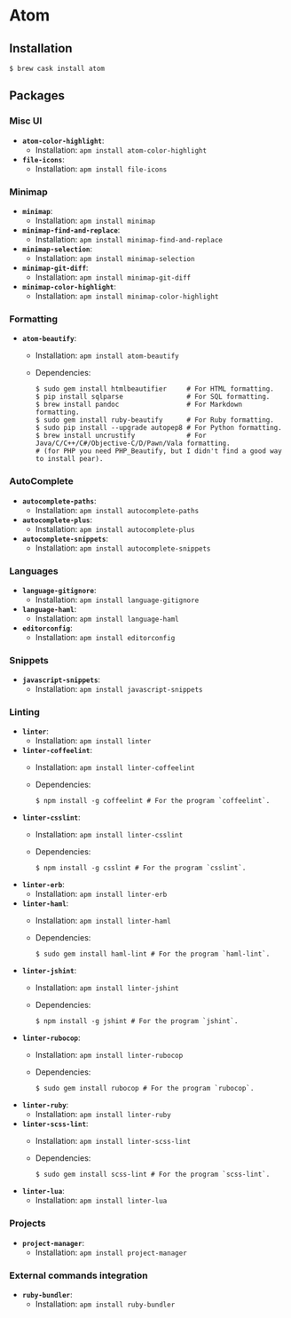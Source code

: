 # Atom

## Installation

```ShellSession
$ brew cask install atom
```

## Packages

### Misc UI

- **`atom-color-highlight`**:
  - Installation: `apm install atom-color-highlight`
- **`file-icons`**:
  - Installation: `apm install file-icons`

### Minimap

- **`minimap`**:
  - Installation: `apm install minimap`
- **`minimap-find-and-replace`**:
  - Installation: `apm install minimap-find-and-replace`
- **`minimap-selection`**:
  - Installation: `apm install minimap-selection`
- **`minimap-git-diff`**:
  - Installation: `apm install minimap-git-diff`
- **`minimap-color-highlight`**:
  - Installation: `apm install minimap-color-highlight`

### Formatting

- **`atom-beautify`**:
  - Installation: `apm install atom-beautify`
  - Dependencies:

    ```ShellSession
    $ sudo gem install htmlbeautifier     # For HTML formatting.
    $ pip install sqlparse                # For SQL formatting.
    $ brew install pandoc                 # For Markdown formatting.
    $ sudo gem install ruby-beautify      # For Ruby formatting.
    $ sudo pip install --upgrade autopep8 # For Python formatting.
    $ brew install uncrustify             # For Java/C/C++/C#/Objective-C/D/Pawn/Vala formatting.
    # (for PHP you need PHP_Beautify, but I didn't find a good way to install pear).
    ```

### AutoComplete

- **`autocomplete-paths`**:
  - Installation: `apm install autocomplete-paths`
- **`autocomplete-plus`**:
  - Installation: `apm install autocomplete-plus`
- **`autocomplete-snippets`**:
  - Installation: `apm install autocomplete-snippets`


### Languages

- **`language-gitignore`**:
  - Installation: `apm install language-gitignore`
- **`language-haml`**:
  - Installation: `apm install language-haml`
- **`editorconfig`**:
  - Installation: `apm install editorconfig`

### Snippets

- **`javascript-snippets`**:
  - Installation: `apm install javascript-snippets`

### Linting

- **`linter`**:
  - Installation: `apm install linter`
- **`linter-coffeelint`**:
  - Installation: `apm install linter-coffeelint`
  - Dependencies:

    ```ShellSession
    $ npm install -g coffeelint # For the program `coffeelint`.
    ```
- **`linter-csslint`**:
  - Installation: `apm install linter-csslint`
  - Dependencies:

    ```ShellSession
    $ npm install -g csslint # For the program `csslint`.
    ```
- **`linter-erb`**:
  - Installation: `apm install linter-erb`
- **`linter-haml`**:
  - Installation: `apm install linter-haml`
  - Dependencies:

    ```ShellSession
    $ sudo gem install haml-lint # For the program `haml-lint`.
    ```
- **`linter-jshint`**:
  - Installation: `apm install linter-jshint`
  - Dependencies:

    ```ShellSession
    $ npm install -g jshint # For the program `jshint`.
    ```
- **`linter-rubocop`**:
  - Installation: `apm install linter-rubocop`
  - Dependencies:

    ```ShellSession
    $ sudo gem install rubocop # For the program `rubocop`.
    ```
- **`linter-ruby`**:
  - Installation: `apm install linter-ruby`
- **`linter-scss-lint`**:
  - Installation: `apm install linter-scss-lint`
  - Dependencies:

    ```ShellSession
    $ sudo gem install scss-lint # For the program `scss-lint`.
    ```
- **`linter-lua`**:
  - Installation: `apm install linter-lua`

### Projects

- **`project-manager`**:
  - Installation: `apm install project-manager`

### External commands integration

- **`ruby-bundler`**:
  - Installation: `apm install ruby-bundler`

